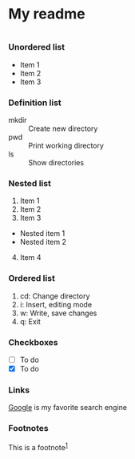 # My readme
#
### Unordered list
- Item 1
- Item 2
- Item 3

### Definition list
<dl>
<dt>mkdir</dt>
<dd>Create new directory</dd>
<dt>pwd</dt>
<dd>Print working directory</dd>
<dt>ls</dt>
<dd>Show directories</dd>
</dl>

### Nested list
1. Item 1
2. Item 2
3. Item 3
 * Nested item 1
 * Nested item 2
4. Item 4

### Ordered list
1. cd: Change directory
2. i: Insert, editing mode
3. w: Write, save changes
4. q: Exit

### Checkboxes
- [ ] To do
- [x] To do

### Links
[Google](https://google.se) is my favorite search engine

### Footnotes

This is a footnote<sup>[1](https://google.se)</sup>

